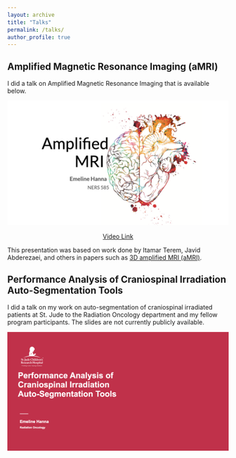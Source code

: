 ```yaml
---
layout: archive
title: "Talks"
permalink: /talks/
author_profile: true
---
```


## Amplified Magnetic Resonance Imaging (aMRI)

I did a talk on Amplified Magnetic Resonance Imaging that is available below. 

![aMRI](../files/aMRI.png)

<div markdown="0" align="center">
    <a href="https://youtu.be/9aX548cl8bA" class="btn btn--info">Video Link</a>
</div>

This presentation was based on work done by Itamar Terem, Javid Abderezaei, and others in papers such as [3D amplified MRI (aMRI)](https://pubmed.ncbi.nlm.nih.gov/33949713/). 

## Performance Analysis of Craniospinal Irradiation Auto-Segmentation Tools

I did a talk on my work on auto-segmentation of craniospinal irradiated patients at St. Jude to the Radiation Oncology department and my fellow program participants. The slides are not currently publicly available.

![stjude](../files/st_jude.png)